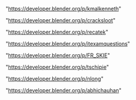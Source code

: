 "https://developer.blender.org/p/kmalkenneth"

"https://developer.blender.org/p/cracksloot"

"https://developer.blender.org/p/recatek"

"https://developer.blender.org/p/itexamquestions"

"https://developer.blender.org/p/FR_SKIE"

"https://developer.blender.org/p/tschipie"

"https://developer.blender.org/p/nlong"

 
"https://developer.blender.org/p/abhichauhan"


 
